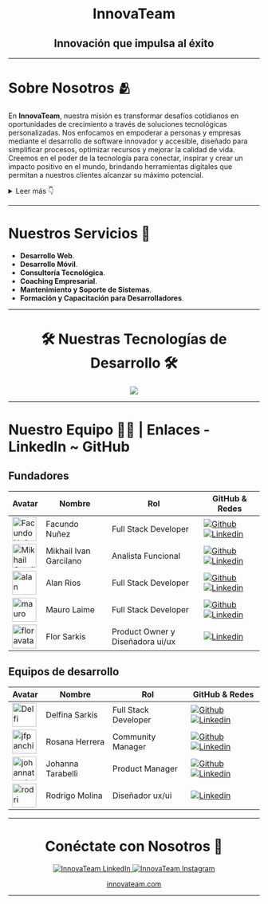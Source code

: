 <a name="readme-top"></a>

<div align="center">
    <h1>InnovaTeam</h1>
</div>
<div align="center">
    <h2>Innovación que impulsa al éxito</h2>
</div>

---

# Sobre Nosotros 🫂

En **InnovaTeam**, nuestra misión es transformar desafíos cotidianos en oportunidades de crecimiento a través de soluciones tecnológicas personalizadas. Nos enfocamos en empoderar a personas y empresas mediante el desarrollo de software innovador y accesible, diseñado para simplificar procesos, optimizar recursos y mejorar la calidad de vida. Creemos en el poder de la tecnología para conectar, inspirar y crear un impacto positivo en el mundo, brindando herramientas digitales que permitan a nuestros clientes alcanzar su máximo potencial.

<details>
  <summary>Leer más 👇</summary>
  
  Nos especializamos en ofrecer soluciones tecnológicas a medida, ayudando a pequeñas y medianas empresas a optimizar sus procesos, reducir costos y mejorar su competitividad en el mercado digital. Nuestros servicios incluyen desarrollo de plataformas web, aplicaciones móviles, optimización de la experiencia del usuario, e integración de sistemas complejos.

  En InnovaTeam, trabajamos con un enfoque centrado en el cliente, brindando soluciones adaptadas a las necesidades y objetivos específicos de cada proyecto. Además, ofrecemos servicios de consultoría tecnológica y coaching empresarial, permitiendo a nuestros clientes desarrollar su talento interno y maximizar su potencial.

</details>

---

# Nuestros Servicios 🚀

- **Desarrollo Web**.
- **Desarrollo Móvil**.
- **Consultoría Tecnológica**.
- **Coaching Empresarial**.
- **Mantenimiento y Soporte de Sistemas**.
- **Formación y Capacitación para Desarrolladores**.

---

<h1 align="center">🛠️ Nuestras Tecnologías de Desarrollo 🛠️</h1>

<p align="center">
    <img src="https://skillicons.dev/icons?i=typescript,javascript,react,redux,css,sass,html,bootstrap,nodejs,mysql,mongodb,postgresql,nextjs,express,figma,tailwind" />
</p>

---

# Nuestro Equipo 🧑‍💻 | Enlaces - LinkedIn ~ GitHub
 
## Fundadores
 
| Avatar                        | Nombre          | Rol                    | GitHub & Redes                                                                                                                                                                                          |
| ----------------------------- | --------------- | ---------------------- | ------------------------------------------------------------------------------------------------------------------------------------------------------------------------------------------------------- |
| <img width="48" height="48" src="https://avatars.githubusercontent.com/u/105162692?v=4" alt="Facundo Nuñez" /> | Facundo Nuñez  | Full Stack Developer    | [![Github](https://skillicons.dev/icons?i=github)](https://github.com/facu1391) [![Linkedin](https://skillicons.dev/icons?i=linkedin)](https://www.linkedin.com/in/facundo-nuñez-380b9b234/)         |
| <img width="48" height="48" src="https://avatars.githubusercontent.com/u/103532158?v=4" alt="Mikhail Garcilano" /> | Mikhail Ivan Garcilano    | Analista Funcional    | [![Github](https://skillicons.dev/icons?i=github)](https://github.com/MikhailIvanGarcilano) [![Linkedin](https://skillicons.dev/icons?i=linkedin)](https://www.linkedin.com/in/mikhailgarcilano/)         |
| <img width="48" height="48" src="https://avatars.githubusercontent.com/u/58795417?v=4" alt="alan avatar" /> | Alan Rios | Full Stack Developer                    | [![Github](https://skillicons.dev/icons?i=github)](https://github.com/alanrios21) [![Linkedin](https://skillicons.dev/icons?i=linkedin)](https://www.linkedin.com/in/alan-rios/)   |
| <img width="48" height="48" src="https://media.licdn.com/dms/image/v2/D4D03AQG7tKGKxdj60w/profile-displayphoto-shrink_800_800/profile-displayphoto-shrink_800_800/0/1703209316966?e=1733356800&v=beta&t=IYONM54Zs2cApj4AOE1UDRJBz0wfkMLxoug-kxehcec" alt="mauro avatar" /> | Mauro Laime  | Full Stack Developer     | [![Github](https://skillicons.dev/icons?i=github)](https://github.com/mauro-l) [![Linkedin](https://skillicons.dev/icons?i=linkedin)](https://www.linkedin.com/in/mauro-laime/)               |
| <img width="48" height="48" src="https://media.licdn.com/dms/image/v2/D4D03AQFMNxzywbyxQQ/profile-displayphoto-shrink_800_800/profile-displayphoto-shrink_800_800/0/1664640332873?e=1733356800&v=beta&t=e2tPfGHWa5RJX_MPKQxEjvnRnHoIkJO5lCR3IMGCCWE" alt="flor avatar" /> | Flor Sarkis  | Product Owner y Diseñadora ui/ux | [![Linkedin](https://skillicons.dev/icons?i=linkedin)](https://www.linkedin.com/in/florsarkis/)               |

## Equipos de desarrollo

| Avatar                        | Nombre          | Rol                    | GitHub & Redes                                                                                                                                                                                          |
| ----------------------------- | --------------- | ---------------------- | ------------------------------------------------------------------------------------------------------------------------------------------------------------------------------------------------------- |
| <img width="48" height="48" src="https://avatars.githubusercontent.com/u/162072966?v=4" alt="Delfi avatar" /> | Delfina Sarkis     | Full Stack Developer    | [![Github](https://skillicons.dev/icons?i=github)](https://github.com/DelfinaSarkis) [![Linkedin](https://skillicons.dev/icons?i=linkedin)](https://www.linkedin.com/in/delfina-sarkis-496152324/?utm_source=share&utm_campaign=share_via&utm_content=profile&utm_medium=android_app)         |
| <img width="48" height="48" src="https://media.licdn.com/dms/image/v2/D4E35AQGvGSe9G0YGaw/profile-framedphoto-shrink_800_800/profile-framedphoto-shrink_800_800/0/1719769332564?e=1728428400&v=beta&t=Bf_qqIp9H02ls_cwlNpV1elU3xReRKQbMPGKFbzN3Mk" alt="jfpanchi avatar" /> | Rosana Herrera | Community Manager    | [![Github](https://skillicons.dev/icons?i=github)](https://github.com/Neuyin) [![Linkedin](https://skillicons.dev/icons?i=linkedin)](https://www.linkedin.com/in/rosanaherrera/)         |
| <img width="48" height="48" src="https://avatars.githubusercontent.com/u/141964978?v=4" alt="johannatarabelli avatar" /> | Johanna Tarabelli | Product Manager                     | [![Github](https://skillicons.dev/icons?i=github)](https://github.com/johannatarabelli) [![Linkedin](https://skillicons.dev/icons?i=linkedin)](https://www.linkedin.com/in/johanna-tarabelli/)   |
| <img width="48" height="48" src="https://media.licdn.com/dms/image/v2/D4D03AQExCK6S_3tmNQ/profile-displayphoto-shrink_800_800/profile-displayphoto-shrink_800_800/0/1705444353371?e=1733356800&v=beta&t=jhld0SoxjjQdhylWCMDU_fTPiWR_Ul8RVa3t2naUaGs" alt="rodri avatar" /> | Rodrigo Molina | Diseñador ux/ui | [![Linkedin](https://skillicons.dev/icons?i=linkedin)](https://www.linkedin.com/in/rodrigo-a-molina/)               |

---

<h1 align="center">Conéctate con Nosotros 🤝</h1>

<p align="center">
    <a href="https://www.linkedin.com/company/innovateam/posts/?feedView=all">
        <img src="https://img.shields.io/badge/InnovaTeam-0077B5?style=for-the-badge&logo=linkedin&logoColor=white" alt="InnovaTeam LinkedIn" />
    </a>
    <a href="https://www.instagram.com/innovateam.arg">
        <img src="https://img.shields.io/badge/InnovaTeam-E4405F?style=for-the-badge&logo=instagram&logoColor=white" alt="InnovaTeam Instagram" />
    </a>
</p>

<p align="center">
    <a href="https://www.innovateam.com/">
        innovateam.com
    </a>
</p>

---
